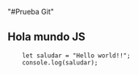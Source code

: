 "#Prueba Git" 

## Hola mundo JS
```
    let saludar = "Hello world!!";
    console.log(saludar);
```
